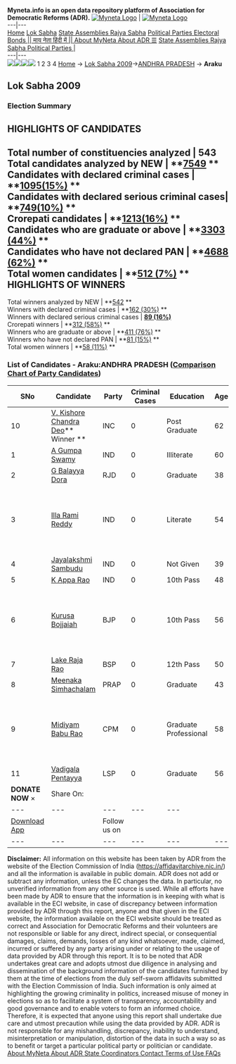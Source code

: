 **Myneta.info is an open data repository platform of Association for Democratic Reforms (ADR).**
[![Myneta Logo](https://www.myneta.info/lib/img/myneta-logo.png)](https://www.myneta.info/) | [![Myneta Logo](https://www.myneta.info/lib/img/adr-logo.png)](https://adrindia.org)  
---|---  
[Home](https://www.myneta.info/) [Lok Sabha](https://www.myneta.info/#ls "Lok Sabha") [ State Assemblies ](https://www.myneta.info/#sa "State Assemblies") [Rajya Sabha](https://www.myneta.info/#rs "Rajya Sabha") [Political Parties ](https://www.myneta.info/party "Political Parties") [ Electoral Bonds ](https://www.myneta.info/electoral_bonds "Electoral Bonds") [ || माय नेता हिंदी में || ](https://translate.google.co.in/translate?prev=hp&hl=en&js=y&u=www.myneta.info&sl=en&tl=hi&history_state0=) [ About MyNeta ](https://adrindia.org/content/about-myneta) [ About ADR ](https://adrindia.org/about-adr/who-we-are) [☰](javascript:void\(0\))
[ State Assemblies ](https://www.myneta.info/#sa "State Assemblies") [ Rajya Sabha ](https://www.myneta.info/#rs "Rajya Sabha") [ Political Parties ](https://www.myneta.info/party "Political Parties")
|   
---|---  
![](https://www.myneta.info/lib/img/banner/banner-1.png)![](https://www.myneta.info/lib/img/banner/banner-2.png)![](https://www.myneta.info/lib/img/banner/banner-3.png)![](https://www.myneta.info/lib/img/banner/banner-4.png)
1  2  3  4 
[Home](https://www.myneta.info/) → [Lok Sabha 2009](https://www.myneta.info/ls2009/)→[ANDHRA PRADESH](https://www.myneta.info/ls2009/index.php?action=show_constituencies&state_id=1) → **Araku**
### 
## Lok Sabha 2009
###  Election Summary 
HIGHLIGHTS OF CANDIDATES  
---  
Total number of constituencies analyzed |  543   
Total candidates analyzed by NEW | **[7549](https://www.myneta.info/ls2009/index.php?action=summary&subAction=candidates_analyzed&sort=candidate#summary) **  
Candidates with declared criminal cases | **[1095(15%)](https://www.myneta.info/ls2009/index.php?action=summary&subAction=crime&sort=candidate#summary) **  
Candidates with declared serious criminal cases| **[749(10%)](https://www.myneta.info/ls2009/index.php?action=summary&subAction=serious_crime&sort=candidate#summary) **  
Crorepati candidates | **[1213(16%)](https://www.myneta.info/ls2009/index.php?action=summary&subAction=crorepati&sort=candidate#summary) **  
Candidates who are graduate or above | **[3303 (44%)](https://www.myneta.info/ls2009/index.php?action=summary&subAction=education&sort=candidate#summary) **  
Candidates who have not declared PAN | **[4688 (62%)](https://www.myneta.info/ls2009/index.php?action=summary&subAction=without_pan&sort=candidate#summary) **  
Total women candidates | **[512 (7%)](https://www.myneta.info/ls2009/index.php?action=summary&subAction=women_candidate&sort=candidate#summary) **  
HIGHLIGHTS OF WINNERS  
---  
Total winners analyzed by NEW | **[542](https://www.myneta.info/ls2009/index.php?action=summary&subAction=winner_analyzed&sort=candidate#summary) **  
Winners with declared criminal cases | **[162 (30%)](https://www.myneta.info/ls2009/index.php?action=summary&subAction=winner_crime&sort=candidate#summary) **  
Winners with declared serious criminal cases | **[89 (16%)](https://www.myneta.info/ls2009/index.php?action=summary&subAction=winner_serious_crime&sort=candidate#summary)**  
Crorepati winners | **[312 (58%)](https://www.myneta.info/ls2009/index.php?action=summary&subAction=winner_crorepati&sort=candidate#summary) **  
Winners who are graduate or above | **[411 (76%)](https://www.myneta.info/ls2009/index.php?action=summary&subAction=winner_education&sort=candidate#summary) **  
Winners who have not declared PAN | **[81 (15%)](https://www.myneta.info/ls2009/index.php?action=summary&subAction=winner_without_pan&sort=candidate#summary) **  
Total women winners | **[58 (11%)](https://www.myneta.info/ls2009/index.php?action=summary&subAction=winner_women&sort=candidate#summary) **  
### List of Candidates - Araku:ANDHRA PRADESH ([Comparison Chart of Party Candidates](https://www.myneta.info/ls2009/comparisonchart.php?constituency_id=18))
SNo | Candidate| Party| Criminal Cases| Education| Age| Total Assets| Liabilities  
---|---|---|---|---|---|---|---  
10  | [V. Kishore Chandra Deo](https://www.myneta.info/ls2009/candidate.php?candidate_id=566)** Winner ** | INC | 0 | Post Graduate| 62 | Rs 24,74,10,000 ~ 24 Crore+ | Rs 0 ~   
1  | [A Gumpa Swamy](https://www.myneta.info/ls2009/candidate.php?candidate_id=1122) | IND | 0 | Illiterate| 60 | Nil | Rs 0 ~   
2  | [G Balayya Dora](https://www.myneta.info/ls2009/candidate.php?candidate_id=1119) | RJD | 0 | Graduate| 38 | Rs 5,09,264 ~ 5 Lacs+ | Rs 0 ~   
3  | [Illa Rami Reddy](https://www.myneta.info/ls2009/candidate.php?candidate_id=1123) | IND | 0 | Literate| 54 | ![](https://myneta.info/image_v2.php?myneta_folder=ls2009&candidate_id=1123&col=ta) | ![](https://myneta.info/image_v2.php?myneta_folder=ls2009&candidate_id=1123&col=lia)  
4  | [Jayalakshmi Sambudu](https://www.myneta.info/ls2009/candidate.php?candidate_id=29) | IND | 0 | Not Given| 39 | Nil | Rs 0 ~   
5  | [K Appa Rao](https://www.myneta.info/ls2009/candidate.php?candidate_id=1121) | IND | 0 | 10th Pass| 48 | Rs 11,03,000 ~ 11 Lacs+ | Rs 0 ~   
6  | [Kurusa Bojjaiah](https://www.myneta.info/ls2009/candidate.php?candidate_id=569) | BJP | 0 | 10th Pass| 56 | ![](https://myneta.info/image_v2.php?myneta_folder=ls2009&candidate_id=569&col=ta) | ![](https://myneta.info/image_v2.php?myneta_folder=ls2009&candidate_id=569&col=lia)  
7  | [Lake Raja Rao](https://www.myneta.info/ls2009/candidate.php?candidate_id=1120) | BSP | 0 | 12th Pass| 50 | Rs 3,50,000 ~ 3 Lacs+ | Rs 0 ~   
8  | [Meenaka Simhachalam](https://www.myneta.info/ls2009/candidate.php?candidate_id=568) | PRAP | 0 | Graduate| 43 | Rs 20,29,200 ~ 20 Lacs+ | Rs 0 ~   
9  | [Midiyam Babu Rao](https://www.myneta.info/ls2009/candidate.php?candidate_id=567) | CPM | 0 | Graduate Professional| 58 | ![](https://myneta.info/image_v2.php?myneta_folder=ls2009&candidate_id=567&col=ta) | ![](https://myneta.info/image_v2.php?myneta_folder=ls2009&candidate_id=567&col=lia)  
11  | [Vadigala Pentayya](https://www.myneta.info/ls2009/candidate.php?candidate_id=570) | LSP | 0 | Graduate| 56 | Rs 10,45,000 ~ 10 Lacs+ | Rs 7,80,000 ~ 7 Lacs+  
|  **DONATE NOW** × |  Share On:  | [](https://api.whatsapp.com/send?text=https%3A%2F%2Fmyneta.info%2Fpunjab2022%2Findex.php%3Faction%3Dshow_constituencies%26state_id%3D19) | [](https://www.facebook.com/sharer/sharer.php?u=https%3A%2F%2Fmyneta.info%2Fpunjab2022%2Findex.php%3Faction%3Dshow_constituencies%26state_id%3D19) | [](https://twitter.com/share?url=https%3A%2F%2Fmyneta.info%2Fpunjab2022%2Findex.php%3Faction%3Dshow_constituencies%26state_id%3D19)  
---|---|---|---|---  
| [ Download App ](https://play.google.com/store/apps/details?id=com.webrosoft.myneta1&pcampaignid=pcampaignidMKT-Other-global-all-co-prtnr-py-PartBadge-Mar2515-1) | [](https://play.google.com/store/apps/details?id=com.webrosoft.myneta1&pcampaignid=pcampaignidMKT-Other-global-all-co-prtnr-py-PartBadge-Mar2515-1) |  Follow us on  | [](https://www.facebook.com/adrindia.org/) | [](https://twitter.com/adrspeaks) | [](https://groups.google.com/g/national-election-watch?hl=en&pli=1) | [](https://www.instagram.com/adrspeaks/) | [](https://www.youtube.com/user/adrspeaks) | [](https://sharechat.com/profile/adrspeaks)  
---|---|---|---|---|---|---|---|---  
**Disclaimer:** All information on this website has been taken by ADR from the website of the Election Commission of India (https://affidavitarchive.nic.in/) and all the information is available in public domain. ADR does not add or subtract any information, unless the EC changes the data. In particular, no unverified information from any other source is used. While all efforts have been made by ADR to ensure that the information is in keeping with what is available in the ECI website, in case of discrepancy between information provided by ADR through this report, anyone and that given in the ECI website, the information available on the ECI website should be treated as correct and Association for Democratic Reforms and their volunteers are not responsible or liable for any direct, indirect special, or consequential damages, claims, demands, losses of any kind whatsoever, made, claimed, incurred or suffered by any party arising under or relating to the usage of data provided by ADR through this report. It is to be noted that ADR undertakes great care and adopts utmost due diligence in analysing and dissemination of the background information of the candidates furnished by them at the time of elections from the duly self-sworn affidavits submitted with the Election Commission of India. Such information is only aimed at highlighting the growing criminality in politics, increased misuse of money in elections so as to facilitate a system of transparency, accountability and good governance and to enable voters to form an informed choice. Therefore, it is expected that anyone using this report shall undertake due care and utmost precaution while using the data provided by ADR. ADR is not responsible for any mishandling, discrepancy, inability to understand, misinterpretation or manipulation, distortion of the data in such a way so as to benefit or target a particular political party or politician or candidate. 
[ About MyNeta ](https://adrindia.org/content/about-myneta) [ About ADR ](https://adrindia.org/about-adr/who-we-are) [ State Coordinators ](https://adrindia.org/about-adr/state-coordinators) [ Contact ](https://adrindia.org/contact-us) [ Terms of Use ](https://adrindia.org/content/adr-terms-use) [ FAQs ](https://adrindia.org/content/faqs)
